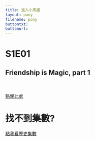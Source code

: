 ```yaml
---
title: 進入小馬國
layout: pony
filename: pony
buttontxt: 
buttonurl:
--- 
```


<h1 id="episode">S1E01</h1>
<h2 id="title">Friendship is Magic, part 1</h2>
<br>
<br>
<a id="link" href="https://linbei9487.github.io/pony/G4/S1#tit0"> 點擊此處</a>







<h1>找不到集數?</h1>
<a href="https://linbei9487.github.io/pony/history"> 點我看歷史集數</a>

<script src="/src/js/pony.js"></script>    
